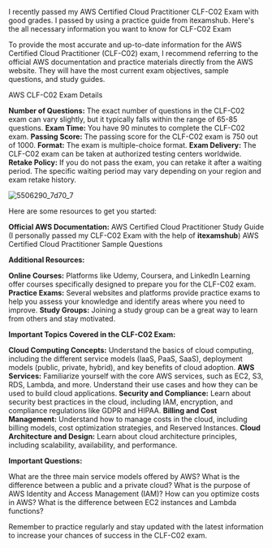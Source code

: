 I recently passed my AWS Certified Cloud Practitioner CLF-C02 Exam with good grades. I passed by using a practice guide from itexamshub. Here's the all necessary information you want to know for CLF-C02 Exam

To provide the most accurate and up-to-date information for the AWS Certified Cloud Practitioner (CLF-C02) exam, I recommend referring to the official AWS documentation and practice materials directly from the AWS website. They will have the most current exam objectives, sample questions, and study guides.

AWS CLF-C02 Exam Details

**Number of Questions:** The exact number of questions in the CLF-C02 exam can vary slightly, but it typically falls within the range of 65-85 questions.
**Exam Time:** You have 90 minutes to complete the CLF-C02 exam.
**Passing Score:** The passing score for the CLF-C02 exam is 750 out of 1000.
**Format:** The exam is multiple-choice format.
**Exam Delivery:** The CLF-C02 exam can be taken at authorized testing centers worldwide.
**Retake Policy:** If you do not pass the exam, you can retake it after a waiting period. The specific waiting period may vary depending on your region and exam retake history.

![5506290_7d70_7](https://github.com/user-attachments/assets/ea92e4e5-dc49-4b73-8568-3bdfe4b0906a)

Here are some resources to get you started:

**Official AWS Documentation:**
AWS Certified Cloud Practitioner Study Guide (I personally passed my CLF-C02 Exam with the help of **itexamshub**)
AWS Certified Cloud Practitioner Sample Questions

**Additional Resources:**

**Online Courses:** Platforms like Udemy, Coursera, and LinkedIn Learning offer courses specifically designed to prepare you for the CLF-C02 exam.
**Practice Exams:** Several websites and platforms provide practice exams to help you assess your knowledge and identify areas where you need to improve.
**Study Groups:** Joining a study group can be a great way to learn from others and stay motivated.

**Important Topics Covered in the CLF-C02 Exam:**

**Cloud Computing Concepts:** Understand the basics of cloud computing, including the different service models (IaaS, PaaS, SaaS), deployment models (public, private, hybrid), and key benefits of cloud adoption.
**AWS Services:** Familiarize yourself with the core AWS services, such as EC2, S3, RDS, Lambda, and more. Understand their use cases and how they can be used to build cloud applications.
**Security and Compliance:** Learn about security best practices in the cloud, including IAM, encryption, and compliance regulations like GDPR and HIPAA.
**Billing and Cost Management:** Understand how to manage costs in the cloud, including billing models, cost optimization strategies, and Reserved Instances.
**Cloud Architecture and Design:** Learn about cloud architecture principles, including scalability, availability, and performance.

**Important Questions:**

What are the three main service models offered by AWS?
What is the difference between a public and a private cloud?
What is the purpose of AWS Identity and Access Management (IAM)?
How can you optimize costs in AWS?
What is the difference between EC2 instances and Lambda functions?

Remember to practice regularly and stay updated with the latest information to increase your chances of success in the CLF-C02 exam.
